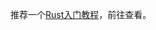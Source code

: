 ﻿---
home: true
heroImage: /logo.svg
actionText: 前往查看 →
actionLink: /doc/introduce
features:
- title: 高性能
  details: Rust 速度惊人且内存利用率极高。由于没有运行时和垃圾回收，它能够胜任对性能要求特别高的服务，可以在嵌入式设备上运行，还能轻松和其他语言集成。
- title: 可靠性
  details: Rust 丰富的类型系统和所有权模型保证了内存安全和线程安全，让您在编译期就能够消除各种各样的错误。
- title: 生产力
  details: Rust 拥有出色的文档、友好的编译器和清晰的错误提示信息， 还集成了一流的工具——包管理器和构建工具， 智能地自动补全和类型检验的多编辑器支持， 以及自动格式化代码等等。
footer: MIT Licensed | Copyright © 2020-present eveningwater
---

推荐一个[Rust入门教程]( https://www.eveningwater.com/docs/index.html?type=rust-course)，前往查看。